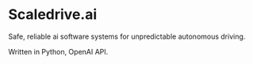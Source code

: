 # Scaledrive.ai
Safe, reliable ai software systems for unpredictable autonomous driving.

Written in Python, OpenAI API.
